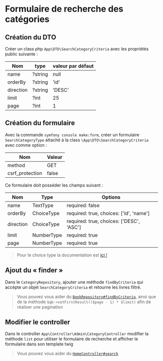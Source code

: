 # Formulaire de recherche des catégories

## Création du DTO

Créer un class php `App\DTO\SearchCategoryCriteria` avec les propriétés public
suivante :

| Nom       | type    | valeur par défaut |
| --------- | ------- | ----------------- |
| name      | ?string | null              |
| orderBy   | ?string | 'id'              |
| direction | ?string | 'DESC'            |
| limit     | ?int    | 25                |
| page      | ?int    | 1                 |

## Création du formulaire

Avec la commande `symfony console make:form`, créer un formulaire `SearchCategoryType`
attaché à la class `\App\DTO\SearchCategoryCriteria`
avec comme option :

| Nom             | Valeur |
| --------------- | ------ |
| method          | GET    |
| csrf_protection | false  |

Ce formulaire doit posséder les champs suivant :

| Nom       | Type       | Options                                  |
| --------- | ---------- | ---------------------------------------- |
| name      | TextType   | required: false                          |
| orderBy   | ChoiceType | required: true, choices: ['id', 'name']  |
| direction | ChoiceType | required: true, choices: ['DESC', 'ASC'] |
| limit     | NumberType | required: true                           |
| page      | NumberType | required: true                           |

> Pour le choice type la documentation est [ici !](https://symfony.com/doc/current/reference/forms/types/choice.html)

## Ajout du « finder »

Dans le `CategoryRepository`, ajouter une méthode `findByCriteria` qui accépte
un objet `SearchCategoryCriteria` et retourne les livres filtré.

> Vous pouvez vous aider du [`BookRepository#findByCriteria`](../src/Repository/BookRepository.php#L81),
> ainsi que de la méthode `$qb->setFirstResult(($page - 1) * $limit)` afin de réaliser une pagination

## Modifier le controller

Dans le controller `App\Controller\Admin\CategoryController` modifier
la méthode `list` pour utiliser le formulaire de recherche et afficher
le formulaire dans son template twig

> Vous pouvez vous aider du [`HomeController#search`](../src/Controller/Front/HomeController.php#L30)
